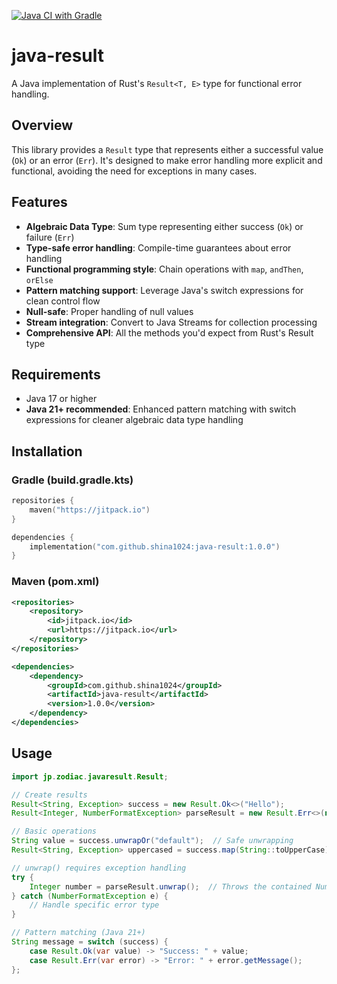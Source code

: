 [![Java CI with Gradle](https://github.com/shina1024/java-result/actions/workflows/gradle.yml/badge.svg)](https://github.com/shina1024/java-result/actions/workflows/gradle.yml)

# java-result

A Java implementation of Rust's `Result<T, E>` type for functional error handling.

## Overview

This library provides a `Result` type that represents either a successful value (`Ok`) or an error (`Err`). It's designed to make error handling more explicit and functional, avoiding the need for exceptions in many cases.

## Features

- **Algebraic Data Type**: Sum type representing either success (`Ok`) or failure (`Err`)
- **Type-safe error handling**: Compile-time guarantees about error handling
- **Functional programming style**: Chain operations with `map`, `andThen`, `orElse`
- **Pattern matching support**: Leverage Java's switch expressions for clean control flow
- **Null-safe**: Proper handling of null values
- **Stream integration**: Convert to Java Streams for collection processing
- **Comprehensive API**: All the methods you'd expect from Rust's Result type

## Requirements

- Java 17 or higher
- **Java 21+ recommended**: Enhanced pattern matching with switch expressions for cleaner algebraic data type handling

## Installation

### Gradle (build.gradle.kts)

```kotlin
repositories {
    maven("https://jitpack.io")
}

dependencies {
    implementation("com.github.shina1024:java-result:1.0.0")
}
```

### Maven (pom.xml)

```xml
<repositories>
    <repository>
        <id>jitpack.io</id>
        <url>https://jitpack.io</url>
    </repository>
</repositories>

<dependencies>
    <dependency>
        <groupId>com.github.shina1024</groupId>
        <artifactId>java-result</artifactId>
        <version>1.0.0</version>
    </dependency>
</dependencies>
```

## Usage

```java
import jp.zodiac.javaresult.Result;

// Create results
Result<String, Exception> success = new Result.Ok<>("Hello");
Result<Integer, NumberFormatException> parseResult = new Result.Err<>(new NumberFormatException("Invalid number"));

// Basic operations
String value = success.unwrapOr("default");  // Safe unwrapping
Result<String, Exception> uppercased = success.map(String::toUpperCase);

// unwrap() requires exception handling
try {
    Integer number = parseResult.unwrap();  // Throws the contained NumberFormatException
} catch (NumberFormatException e) {
    // Handle specific error type
}

// Pattern matching (Java 21+)
String message = switch (success) {
    case Result.Ok(var value) -> "Success: " + value;
    case Result.Err(var error) -> "Error: " + error.getMessage();
};
```
